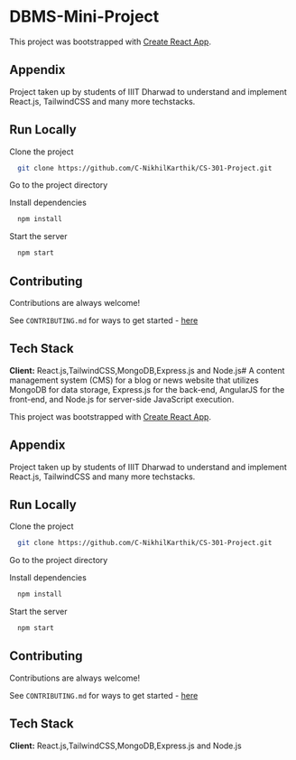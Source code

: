 # DBMS-Mini-Project

This project was bootstrapped with [Create React App](https://github.com/facebook/create-react-app).

## Appendix

Project taken up by students of IIIT Dharwad to understand and implement React.js, TailwindCSS and many more techstacks.

## Run Locally

Clone the project

```bash
  git clone https://github.com/C-NikhilKarthik/CS-301-Project.git
```

Go to the project directory

Install dependencies

```bash
  npm install
```

Start the server

```bash
  npm start
```

## Contributing

Contributions are always welcome!

See `CONTRIBUTING.md` for ways to get started - [here](https://github.com/C-NikhilKarthik/CS-301-Project/blob/main/CONTRIBUTING.md)

## Tech Stack

**Client:** React.js,TailwindCSS,MongoDB,Express.js and Node.js# A content management system (CMS) for a blog or news website that utilizes MongoDB for data storage, Express.js for the back-end, AngularJS for the
front-end, and Node.js for server-side JavaScript execution.

This project was bootstrapped with [Create React App](https://github.com/facebook/create-react-app).

## Appendix

Project taken up by students of IIIT Dharwad to understand and implement React.js, TailwindCSS and many more techstacks.

## Run Locally

Clone the project

```bash
  git clone https://github.com/C-NikhilKarthik/CS-301-Project.git
```

Go to the project directory

Install dependencies

```bash
  npm install
```

Start the server

```bash
  npm start
```

## Contributing

Contributions are always welcome!

See `CONTRIBUTING.md` for ways to get started - [here](https://github.com/C-NikhilKarthik/CS-301-Project/blob/main/CONTRIBUTING.md)

## Tech Stack

**Client:** React.js,TailwindCSS,MongoDB,Express.js and Node.js

